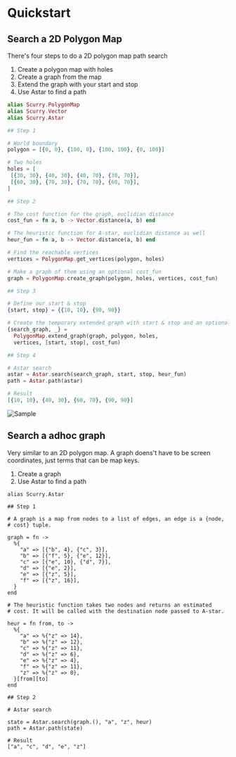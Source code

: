 # Quickstart

## Search a 2D Polygon Map

There's four steps to do a 2D polygon map path search

1. Create a polygon map with holes
1. Create a graph from the map
1. Extend the graph with your start and stop
1. Use Astar to find a path

```elixir
alias Scurry.PolygonMap
alias Scurry.Vector
alias Scurry.Astar

## Step 1

# World boundary
polygon = [{0, 0}, {100, 0}, {100, 100}, {0, 100}]

# Two holes
holes = [
 [{30, 30}, {40, 30}, {40, 70}, {30, 70}],
 [{60, 30}, {70, 30}, {70, 70}, {60, 70}],
]

## Step 2

# The cost function for the graph, euclidian distance
cost_fun = fn a, b -> Vector.distance(a, b) end

# The heuristic function for A-star, euclidian distance as well
heur_fun = fn a, b -> Vector.distance(a, b) end

# Find the reachable vertices
vertices = PolygonMap.get_vertices(polygon, holes)

# Make a graph of them using an optional cost_fun
graph = PolygonMap.create_graph(polygon, holes, vertices, cost_fun)

## Step 3

# Define our start & stop
{start, stop} = {{10, 10}, {90, 90}}

# Create the temporary extended graph with start & stop and an optional cost_fun
{search_graph, _} =
  PolygonMap.extend_graph(graph, polygon, holes,
  vertices, [start, stop], cost_fun)

## Step 4

# Astar search
astar = Astar.search(search_graph, start, stop, heur_fun)
path = Astar.path(astar)

# Result
[{10, 10}, {40, 30}, {60, 70}, {90, 90}]
```

![Sample](../imgs/quickstart.png)

## Search a adhoc graph

Very similar to an 2D polygon map. A graph doens't have to be screen
coordinates, just terms that can be map keys.

1. Create a graph
1. Use Astar to find a path

```elixier
alias Scurry.Astar

## Step 1

# A graph is a map from nodes to a list of edges, an edge is a {node,
# cost} tuple.

graph = fn ->
  %{
    "a" => [{"b", 4}, {"c", 3}],
    "b" => [{"f", 5}, {"e", 12}],
    "c" => [{"e", 10}, {"d", 7}],
    "d" => [{"e", 2}],
    "e" => [{"z", 5}],
    "f" => [{"z", 16}],
  }
end

# The heuristic function takes two nodes and returns an estimated
# cost. It will be called with the destination node passed to A-star.

heur = fn from, to ->
  %{
    "a" => %{"z" => 14},
    "b" => %{"z" => 12},
    "c" => %{"z" => 11},
    "d" => %{"z" => 6},
    "e" => %{"z" => 4},
    "f" => %{"z" => 11},
    "z" => %{"z" => 0},
  }[from][to]
end

## Step 2

# Astar search

state = Astar.search(graph.(), "a", "z", heur)
path = Astar.path(state)

# Result
["a", "c", "d", "e", "z"]
```
